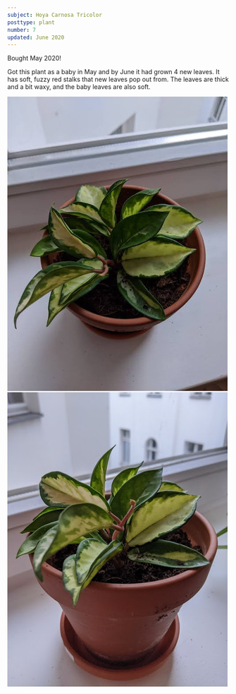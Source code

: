 ```yaml
---
subject: Hoya Carnosa Tricolor
posttype: plant
number: 7
updated: June 2020
---
```


Bought May 2020!

Got this plant as a baby in May and by June it had grown 4 new leaves. It has soft, fuzzy red stalks that new leaves pop out from. The leaves are thick and a bit waxy, and the baby leaves are also soft.

<img class="plant-photo" loading="lazy" src="img/hoya_carnosa_tricolor_top_500.jpg" alt="Hoya Carnosa Tricolor"/>

<img class="plant-photo" loading="lazy" src="img/hoya_carnosa_tricolor_side_500.jpg" alt="Hoya Carnosa Tricolor"/>